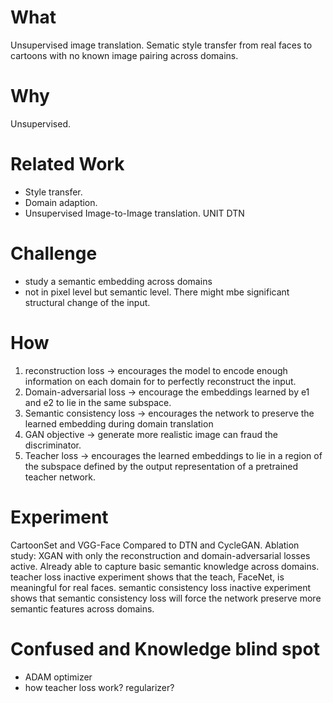 # What
Unsupervised image translation. Sematic style transfer from real faces to cartoons with no known image pairing across domains. 

# Why
Unsupervised. 

# Related Work
* Style transfer.
* Domain adaption.
* Unsupervised Image-to-Image translation. UNIT DTN 

# Challenge
* study a semantic embedding across domains
* not in pixel level but semantic level. There might mbe significant structural change of the input.

# How
1. reconstruction loss -> encourages the model to encode enough information on each domain for to perfectly reconstruct the input.
2. Domain-adversarial loss -> encourage the embeddings learned by e1 and e2 to lie in the same subspace.
3. Semantic consistency loss -> encourages the network to preserve the learned embedding during domain translation
4. GAN objective -> generate more realistic image can fraud the discriminator.
5. Teacher loss -> encourages the learned embeddings to lie in a region of the subspace defined by the output representation of a pretrained teacher network.


# Experiment
CartoonSet and VGG-Face
Compared to DTN and CycleGAN.
Ablation study: 
XGAN with only the reconstruction and domain-adversarial losses active. Already able to capture basic semantic knowledge across domains.
teacher loss inactive experiment shows that the teach, FaceNet, is meaningful for real faces.
semantic consistency loss inactive experiment shows that semantic consistency loss will force the network preserve more semantic features across domains.

# Confused and Knowledge blind spot
* ADAM optimizer
* how teacher loss work? regularizer?
